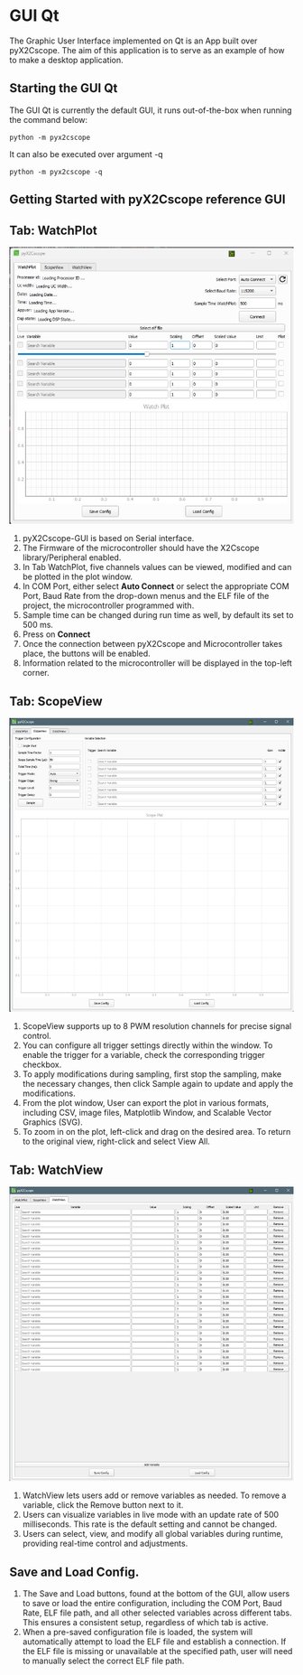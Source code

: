 # GUI Qt

The Graphic User Interface implemented on Qt is an App built over pyX2Cscope.
The aim of this application is to serve as an example of how to make a desktop
application.

## Starting the GUI Qt

The GUI Qt is currently the default GUI, it runs out-of-the-box when running the command below:

```
python -m pyx2cscope 
``` 

It can also be executed over argument -q

```
python -m pyx2cscope -q
``` 

## Getting Started with pyX2Cscope reference GUI
## Tab: WatchPlot
![WatchPlot](https://raw.githubusercontent.com/X2Cscope/pyx2cscope/refs/heads/main/doc/images/gui_watch_plot.jpg)
1. pyX2Cscope-GUI is based on Serial interface.
2. The Firmware of the microcontroller should have the X2Cscope library/Peripheral enabled.
3. In Tab WatchPlot, five channels values can be viewed, modified and can be plotted in the plot window.
4. In COM Port, either select **Auto Connect** or select the appropriate COM Port, Baud Rate from the drop-down menus and the ELF file of the project, the microcontroller programmed with. <br>
5. Sample time can be changed during run time as well, by default its set to 500 ms.
6. Press on **Connect**
7. Once the connection between pyX2Cscope and Microcontroller takes place, the buttons will be enabled.
8. Information related to the microcontroller will be displayed in the top-left corner.  

## Tab: ScopeView
![ScopeView](https://raw.githubusercontent.com/X2Cscope/pyx2cscope/refs/heads/main/doc/images/gui_scope_view.jpg)

1. ScopeView supports up to 8 PWM resolution channels for precise signal control.
2. You can configure all trigger settings directly within the window. To enable the trigger for a variable, check the corresponding trigger checkbox.
3. To apply modifications during sampling, first stop the sampling, make the necessary changes, then click Sample again to update and apply the modifications.
4. From the plot window, User can export the plot in various formats, including CSV, image files, Matplotlib Window, and Scalable Vector Graphics (SVG).
5. To zoom in on the plot, left-click and drag on the desired area. To return to the original view, right-click and select View All.

## Tab: WatchView
![WatchView](https://raw.githubusercontent.com/X2Cscope/pyx2cscope/refs/heads/main/doc/images/gui_watch_view.jpg)

1. WatchView lets users add or remove variables as needed. To remove a variable, click the Remove button next to it.
2. Users can visualize variables in live mode with an update rate of 500 milliseconds. This rate is the default setting and cannot be changed.
3. Users can select, view, and modify all global variables during runtime, providing real-time control and adjustments.

## Save and Load Config. 
1. The Save and Load buttons, found at the bottom of the GUI, allow users to save or load the entire configuration, including the COM Port, Baud Rate, ELF file path, and all other selected variables across different tabs. This ensures a consistent setup, regardless of which tab is active.
2. When a pre-saved configuration file is loaded, the system will automatically attempt to load the ELF file and establish a connection. If the ELF file is missing or unavailable at the specified path, user will need to manually select the correct ELF file path.
